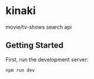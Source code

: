 # kinaki
movie/tv-shows search api

## Getting Started
First, run the development server:

```bash
npm run dev


